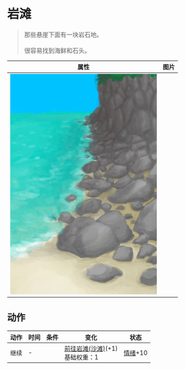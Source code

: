 # 岩滩  
> 那些悬崖下面有一块岩石地。<br><br>很容易找到海鲜和石头。  
  
  属性  |   图片   
 ----  |  ----:   
   |  ![](Sprite/RockyPath.png)   
  
## 动作  
动作  |  时间  |  条件  |  变化  |  状态  
----  |  ----  |  ----  |  ----  |  ----  
继续<br>  |  -  |    |  [前往岩滩(沙滩)](Path_BeachToRocks.md)(+1)<br>基础权重：1<br>  |  [情绪](Morale.md)+10  
